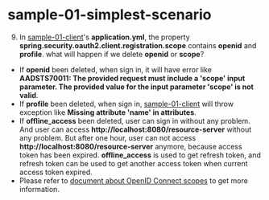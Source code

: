 # sample-01-simplest-scenario
9. In [sample-01-client]'s **application.yml**, the property **spring.security.oauth2.client.registration.scope** contains **openid** and **profile**. what will happen if we delete **openid** or **scope**?
 - If **openid** been deleted, when sign in, it will have error like **AADSTS70011: The provided request must include a 'scope' input parameter. The provided value for the input parameter 'scope' is not valid**.
 - If **profile** been deleted, when sign in, [sample-01-client] will throw exception like **Missing attribute 'name' in attributes**.
 - If **offline_access** been deleted, user can sign in without any problem. And user can access **http://localhost:8080/resource-server** without any problem. But after one hour, user can not access **http://localhost:8080/resource-server** anymore, because access token has been expired. **offline_access** is used to get refresh token, and refresh token can be used to get another access token when current access token expired.
 - Please refer to [document about OpenID Connect scopes] to get more information.





[sample-01-client]: ../sample-01-simplest-scenario/sample-01-client
[document about OpenID Connect scopes]: https://docs.microsoft.com/en-us/azure/active-directory/develop/v2-permissions-and-consent#openid-connect-scopes


